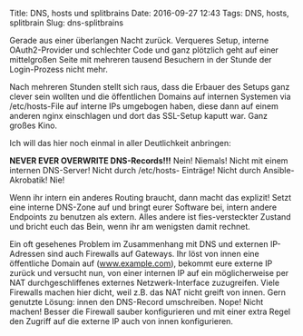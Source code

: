 Title: DNS, hosts und splitbrains
Date: 2016-09-27 12:43
Tags: DNS, hosts, splitbrain
Slug: dns-splitbrains

Gerade aus einer überlangen Nacht zurück. Verqueres Setup, interne
OAuth2-Provider und schlechter Code und ganz plötzlich geht auf einer
mittelgroßen Seite mit mehreren tausend Besuchern in der Stunde der
Login-Prozess nicht mehr.

Nach mehreren Stunden stellt sich raus, dass die Erbauer des Setups ganz clever
sein wollten und die öffentlichen Domains auf internen Systemen via
/etc/hosts-File auf interne IPs umgebogen haben, diese dann auf einem anderen
nginx einschlagen und dort das SSL-Setup kaputt war. Ganz großes Kino.

Ich will das hier noch einmal in aller Deutlichkeit anbringen:

**NEVER EVER OVERWRITE DNS-Records!!!** Nein! Niemals! Nicht mit einem
internen DNS-Server! Nicht durch /etc/hosts- Einträge! Nicht durch
Ansible-Akrobatik! Nie!

Wenn ihr intern ein anderes Routing braucht, dann macht das explizit! Setzt
eine interne DNS-Zone auf und bringt eurer Software bei, intern andere
Endpoints zu benutzen als extern. Alles andere ist fies-versteckter Zustand und
bricht euch das Bein, wenn ihr am wenigsten damit rechnet.

Ein oft gesehenes Problem im Zusammenhang mit DNS und externen IP-Adressen sind
auch Firewalls auf Gateways. Ihr löst von innen eine öffentliche Domain auf
(www.example.com), bekommt eure externe IP zurück und versucht nun, von einer
internen IP auf ein möglicherweise per NAT durchgeschliffenes externes
Netzwerk-Interface zuzugreifen. Viele Firewalls machen hier dicht, weil z.B.
das NAT nicht greift von innen. Gern genutzte Lösung: innen den DNS-Record
umschreiben. Nope! Nicht machen! Besser die Firewall sauber konfigurieren und
mit einer extra Regel den Zugriff auf die externe IP auch von innen
konfigurieren.
